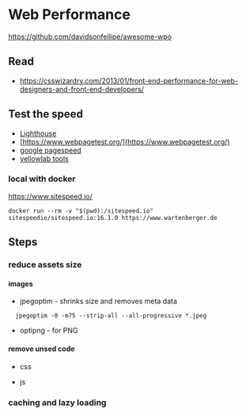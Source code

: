 # Web Performance

https://github.com/davidsonfellipe/awesome-wpo

## Read

* https://csswizardry.com/2013/01/front-end-performance-for-web-designers-and-front-end-developers/

## Test the speed

* [Lighthouse](https://developers.google.com/web/tools/lighthouse/)
* [https://www.webpagetest.org/](https://www.webpagetest.org/)
* [google pagespeed](https://developers.google.com/speed/pagespeed/insights/)
* [yellowlab tools](https://yellowlab.tools/)

### local with docker

https://www.sitespeed.io/

```
docker run --rm -v "$(pwd):/sitespeed.io" sitespeedio/sitespeed.io:16.1.0 https://www.wartenberger.de
```

## Steps

### reduce assets size

#### images

* jpegoptim - shrinks size and removes meta data

```
  jpegoptim -0 -m75 --strip-all --all-progressive *.jpeg
```

* optipng - for PNG

#### remove unsed code

* css

* js



### caching and lazy loading
